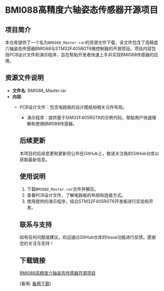 # BMI088高精度六轴姿态传感器开源项目

## 项目简介
本仓库提供了一个名为`BMI088_Master.rar`的资源文件下载，该文件包含了高精度六轴姿态传感器BMI088与STM32F405RGT6微控制器的开源项目。项目内容包括PCB设计文件和演示程序，旨在帮助开发者快速上手并实现BMI088传感器的应用。

## 资源文件说明
- **文件名**: BMI088_Master.rar
- **内容**: 
  - PCB设计文件：包含电路板的设计图纸和相关元件布局。
    - 演示程序：提供基于StM32F405RGT6的示例代码，帮助用户快速理解和使用BMI088传感器。

    ## 后续更新
    本项目的后续变更和更新将公布在GitHub上，敬请关注我的GitHub仓库以获取最新信息。

    ## 使用说明
    1. 下载`BMI088_Master.rar`文件并解压。
    2. 查看PCB设计文件，了解电路板的布局和连接方式。
    3. 使用提供的演示程序，结合STM32F405RGT6开发板进行实验和开发。

    ## 联系与支持
    如有任何问题或建议，欢迎通过GitHub仓库的Issue功能进行反馈。感谢您的关注与支持！

    ## 下载链接
    [BMI088高精度六轴姿态传感器开源项目](https://pan.quark.cn/s/0fa4d5360a76) 

    (备用: [备用下载](https://pan.baidu.com/s/1hsvAyz3gGavkrEd8OKKJKw?pwd=1234))
